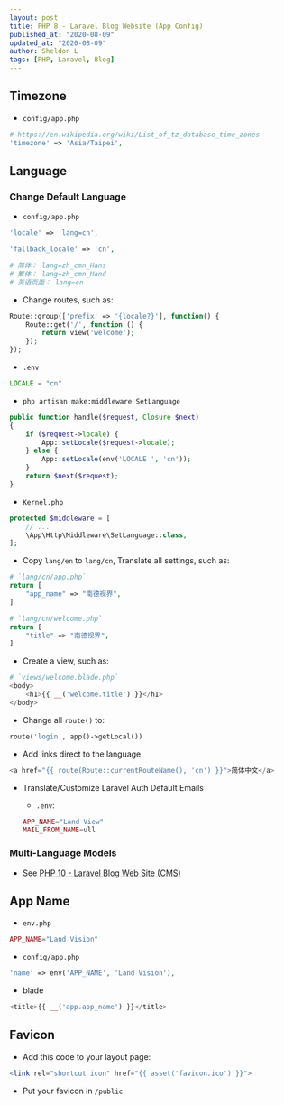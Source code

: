 ```yaml
---
layout: post
title: PHP 8 - Laravel Blog Website (App Config)
published_at: "2020-08-09"
updated_at: "2020-08-09"
author: Sheldon L
tags: [PHP, Laravel, Blog]
---
```


## Timezone

- `config/app.php`

```php
# https://en.wikipedia.org/wiki/List_of_tz_database_time_zones
'timezone' => 'Asia/Taipei',
```

## Language

### Change Default Language

- `config/app.php`

```php
'locale' => 'lang=cn',

'fallback_locale' => 'cn',

# 简体： lang=zh_cmn_Hans
# 繁体： lang=zh_cmn_Hand
# 英语页面： lang=en
```

- Change routes, such as:

```php
Route::group(['prefix' => '{locale?}'], function() {
    Route::get('/', function () {
        return view('welcome');
    });
});
```

- `.env`

```php
LOCALE = "cn"
```

- `php artisan make:middleware SetLanguage`

```php
public function handle($request, Closure $next)
{
    if ($request->locale) {
        App::setLocale($request->locale);
    } else {
        App::setLocale(env('LOCALE ', 'cn'));
    }
    return $next($request);
}
```

- `Kernel.php`

```php
protected $middleware = [
    // ...
    \App\Http\Middleware\SetLanguage::class,
];
```

- Copy `lang/en` to `lang/cn`, Translate all settings, such as:

```php
# `lang/cn/app.php`
return [
    "app_name" => "南德视界",
]

# `lang/cn/welcome.php`
return [
    "title" => "南德视界",
]
```

- Create a view, such as:

```php
# `views/welcome.blade.php`
<body>
    <h1>{{ __('welcome.title') }}</h1>
</body>
```

- Change all `route()` to:

```php
route('login', app()->getLocal())
```

- Add links direct to the language

```php
<a href="{{ route(Route::currentRouteName(), 'cn') }}">简体中文</a>
```

- Translate/Customize Laravel Auth Default Emails

    - `.env`: 
    
    ```php
    APP_NAME="Land View"
    MAIL_FROM_NAME=ull
    ```

### Multi-Language Models

- See [PHP 10 - Laravel Blog Web Site (CMS)](https://sheldonl.com/2020/08/11/00.md)

## App Name

- `env.php`

```php
APP_NAME="Land Vision"
```

- `config/app.php`

```php
'name' => env('APP_NAME', 'Land Vision'),
```

- blade

```php
<title>{{ __('app.app_name') }}</title>
```

## Favicon

- Add this code to your layout page:

```php
<link rel="shortcut icon" href="{{ asset('favicon.ico') }}">
```

- Put your favicon in `/public`









